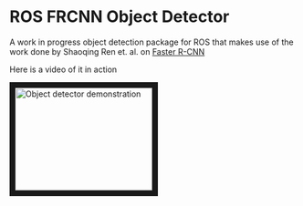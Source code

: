 # ROS FRCNN Object Detector

A work in progress object detection package for ROS that makes use of the work done by Shaoqing Ren et. al. on [Faster R-CNN](https://github.com/rbgirshick/py-faster-rcnn)

Here is a video of it in action

<a href="https://www.youtube.com/watch?v=Z5wgSZzvGrU
" target="_blank"><img src="http://img.youtube.com/vi/Z5wgSZzvGrU/0.jpg" 
alt="Object detector demonstration" width="240" height="180" border="10" /></a>
